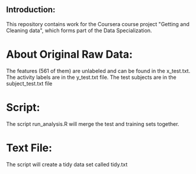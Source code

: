 ## Introduction:

This repository contains work for the Coursera course project "Getting and Cleaning data", which forms part of the Data Specialization.

About Original Raw Data:
=====================
The features (561 of them) are unlabeled and can be found in the x_test.txt. The activity labels are in the y_test.txt file. The test subjects are in the subject_test.txt file

Script:
=====================
The script run_analysis.R will merge the test and training sets together. 

Text File:
=====================
The script will create a tidy data set called tidy.txt
